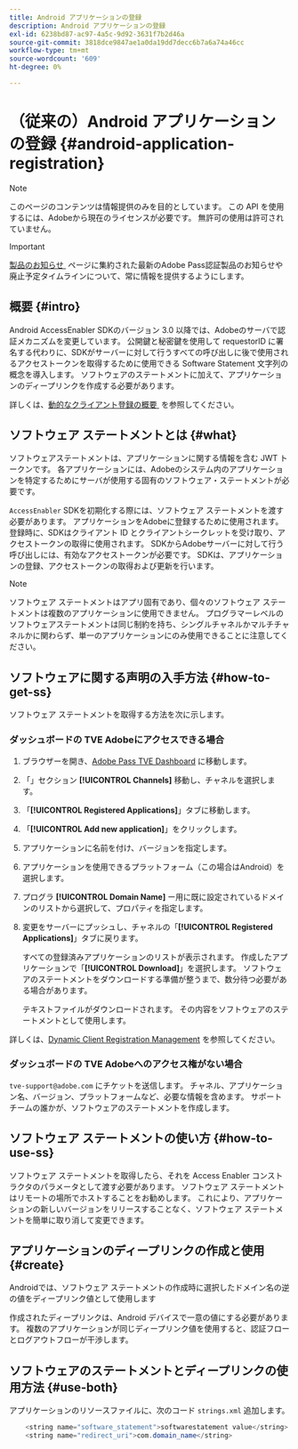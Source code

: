 ```yaml
---
title: Android アプリケーションの登録
description: Android アプリケーションの登録
exl-id: 6238bd87-ac97-4a5c-9d92-3631f7b2d46a
source-git-commit: 3818dce9847ae1a0da19dd7decc6b7a6a74a46cc
workflow-type: tm+mt
source-wordcount: '609'
ht-degree: 0%

---
```


# （従来の）Android アプリケーションの登録 {#android-application-registration}

>[!NOTE]
>
>このページのコンテンツは情報提供のみを目的としています。 この API を使用するには、Adobeから現在のライセンスが必要です。 無許可の使用は許可されていません。

>[!IMPORTANT]
>
> [&#x200B; 製品のお知らせ &#x200B;](/help/authentication/product-announcements.md) ページに集約された最新のAdobe Pass認証製品のお知らせや廃止予定タイムラインについて、常に情報を提供するようにします。

## 概要 {#intro}

Android AccessEnabler SDKのバージョン 3.0 以降では、Adobeのサーバで認証メカニズムを変更しています。 公開鍵と秘密鍵を使用して requestorID に署名する代わりに、SDKがサーバーに対して行うすべての呼び出しに後で使用されるアクセストークンを取得するために使用できる Software Statement 文字列の概念を導入します。 ソフトウェアのステートメントに加えて、アプリケーションのディープリンクを作成する必要があります。

詳しくは、[&#x200B; 動的なクライアント登録の概要 &#x200B;](../../../rest-apis/rest-api-dcr/dynamic-client-registration-overview.md) を参照してください。

## ソフトウェア ステートメントとは {#what}

ソフトウェアステートメントは、アプリケーションに関する情報を含む JWT トークンです。 各アプリケーションには、Adobeのシステム内のアプリケーションを特定するためにサーバが使用する固有のソフトウェア・ステートメントが必要です。

`AccessEnabler` SDKを初期化する際には、ソフトウェア ステートメントを渡す必要があります。 アプリケーションをAdobeに登録するために使用されます。 登録時に、SDKはクライアント ID とクライアントシークレットを受け取り、アクセストークンの取得に使用されます。 SDKからAdobeサーバーに対して行う呼び出しには、有効なアクセストークンが必要です。 SDKは、アプリケーションの登録、アクセストークンの取得および更新を行います。

>[!NOTE]
>
>ソフトウェア ステートメントはアプリ固有であり、個々のソフトウェア ステートメントは複数のアプリケーションに使用できません。 プログラマーレベルのソフトウェアステートメントは同じ制約を持ち、シングルチャネルかマルチチャネルかに関わらず、単一のアプリケーションにのみ使用できることに注意してください。

## ソフトウェアに関する声明の入手方法 {#how-to-get-ss}

ソフトウェア ステートメントを取得する方法を次に示します。

### ダッシュボードの TVE Adobeにアクセスできる場合

1. ブラウザーを開き、[Adobe Pass TVE Dashboard](https://experience.adobe.com/#/pass/authentication) に移動します。

1. 「」セクション **[!UICONTROL Channels]** 移動し、チャネルを選択します。

1. 「**[!UICONTROL Registered Applications]**」タブに移動します。

1. 「**[!UICONTROL Add new application]**」をクリックします。

1. アプリケーションに名前を付け、バージョンを指定します。

1. アプリケーションを使用できるプラットフォーム（この場合はAndroid）を選択します。

1. プログラ **[!UICONTROL Domain Name]** ー用に既に設定されているドメインのリストから選択して、プロパティを指定します。

1. 変更をサーバーにプッシュし、チャネルの「**[!UICONTROL Registered Applications]**」タブに戻ります。

   すべての登録済みアプリケーションのリストが表示されます。 作成したアプリケーションで「**[!UICONTROL Download]**」を選択します。 ソフトウェアのステートメントをダウンロードする準備が整うまで、数分待つ必要がある場合があります。

   テキストファイルがダウンロードされます。 その内容をソフトウェアのステートメントとして使用します。

詳しくは、[Dynamic Client Registration Management](../../../rest-apis/rest-api-dcr/dynamic-client-registration-overview.md#dynamic-client-registration-management) を参照してください。

### ダッシュボードの TVE Adobeへのアクセス権がない場合

`tve-support@adobe.com` にチケットを送信します。 チャネル、アプリケーション名、バージョン、プラットフォームなど、必要な情報を含めます。 サポートチームの誰かが、ソフトウェアのステートメントを作成します。

## ソフトウェア ステートメントの使い方 {#how-to-use-ss}

ソフトウェア ステートメントを取得したら、それを Access Enabler コンストラクタのパラメータとして渡す必要があります。 ソフトウェア ステートメントはリモートの場所でホストすることをお勧めします。 これにより、アプリケーションの新しいバージョンをリリースすることなく、ソフトウェア ステートメントを簡単に取り消して変更できます。

## アプリケーションのディープリンクの作成と使用 {#create}

Androidでは、ソフトウェア ステートメントの作成時に選択したドメイン名の逆の値をディープリンク値として使用します

作成されたディープリンクは、Android デバイスで一意の値にする必要があります。 複数のアプリケーションが同じディープリンク値を使用すると、認証フローとログアウトフローが干渉します。

## ソフトウェアのステートメントとディープリンクの使用方法 {#use-both}

アプリケーションのリソースファイルに、次のコード `strings.xml` 追加します。

```JAVA
    <string name="software_statement">softwarestatement value</string>
    <string name="redirect_uri">com.domain_name</string>
```
